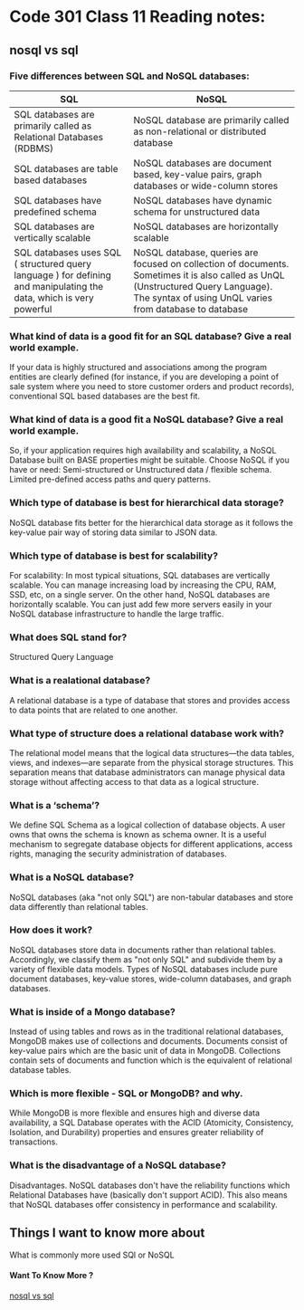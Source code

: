 # Code 301 Class 11 Reading notes:


## nosql vs sql

 ### Five differences between SQL and NoSQL databases:

SQL | NoSQL
------------ | -------------
SQL databases are primarily called as Relational Databases (RDBMS) | NoSQL database are primarily called as non-relational or distributed database
SQL databases are table based databases | NoSQL databases are document based, key-value pairs, graph databases or wide-column stores
SQL databases have predefined schema | NoSQL databases have dynamic schema for unstructured data
SQL databases are vertically scalable | NoSQL databases are horizontally scalable
SQL databases uses SQL ( structured query language ) for defining and manipulating the data, which is very powerful | NoSQL database, queries are focused on collection of documents. Sometimes it is also called as UnQL (Unstructured Query Language). The syntax of using UnQL varies from database to database

### What kind of data is a good fit for an SQL database? Give a real world example.
If your data is highly structured and associations among the program entities are clearly defined (for instance, if you are developing a point of sale system where you need to store customer orders and product records), conventional SQL based databases are the best fit.

### What kind of data is a good fit a NoSQL database? Give a real world example.
So, if your application requires high availability and scalability, a NoSQL Database built on BASE properties might be suitable. Choose NoSQL if you have or need: Semi-structured or Unstructured data / flexible schema. Limited pre-defined access paths and query patterns.

### Which type of database is best for hierarchical data storage?
NoSQL database fits better for the hierarchical data storage as it follows the key-value pair way of storing data similar to JSON data.
### Which type of database is best for scalability?
For scalability: In most typical situations, SQL databases are vertically scalable. You can manage increasing load by increasing the CPU, RAM, SSD, etc, on a single server. On the other hand, NoSQL databases are horizontally scalable. You can just add few more servers easily in your NoSQL database infrastructure to handle the large traffic.

### What does SQL stand for?
Structured Query Language
### What is a realational database?
A relational database is a type of database that stores and provides access to data points that are related to one another. 
### What type of structure does a relational database work with?
The relational model means that the logical data structures—the data tables, views, and indexes—are separate from the physical storage structures. This separation means that database administrators can manage physical data storage without affecting access to that data as a logical structure.
### What is a ‘schema’?
We define SQL Schema as a logical collection of database objects. A user owns that owns the schema is known as schema owner. It is a useful mechanism to segregate database objects for different applications, access rights, managing the security administration of databases.
### What is a NoSQL database?
NoSQL databases (aka "not only SQL") are non-tabular databases and store data differently than relational tables.
### How does it work?
NoSQL databases store data in documents rather than relational tables. Accordingly, we classify them as "not only SQL" and subdivide them by a variety of flexible data models. Types of NoSQL databases include pure document databases, key-value stores, wide-column databases, and graph databases.
### What is inside of a Mongo database?
Instead of using tables and rows as in the traditional relational databases, MongoDB makes use of collections and documents. Documents consist of key-value pairs which are the basic unit of data in MongoDB. Collections contain sets of documents and function which is the equivalent of relational database tables.
### Which is more flexible - SQL or MongoDB? and why.
While MongoDB is more flexible and ensures high and diverse data availability, a SQL Database operates with the ACID (Atomicity, Consistency, Isolation, and Durability) properties and ensures greater reliability of transactions.
### What is the disadvantage of a NoSQL database?
Disadvantages. NoSQL databases don't have the reliability functions which Relational Databases have (basically don't support ACID). This also means that NoSQL databases offer consistency in performance and scalability.


## Things I want to know more about
What is commonly more used SQl or NoSQL

#### Want To Know More ? 

[nosql vs sql](https://www.thegeekstuff.com/2014/01/sql-vs-nosql-db/?utm_source=tuicool)